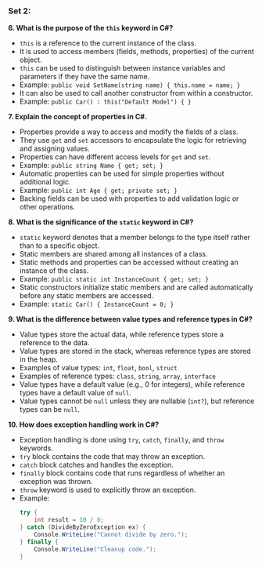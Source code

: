 ### Set 2:

**6. What is the purpose of the `this` keyword in C#?**
- `this` is a reference to the current instance of the class.
- It is used to access members (fields, methods, properties) of the current object.
- `this` can be used to distinguish between instance variables and parameters if they have the same name.
- Example: `public void SetName(string name) { this.name = name; }`
- It can also be used to call another constructor from within a constructor.
- Example: `public Car() : this("Default Model") { }`

**7. Explain the concept of properties in C#.**
- Properties provide a way to access and modify the fields of a class.
- They use `get` and `set` accessors to encapsulate the logic for retrieving and assigning values.
- Properties can have different access levels for `get` and `set`.
- Example: `public string Name { get; set; }`
- Automatic properties can be used for simple properties without additional logic.
- Example: `public int Age { get; private set; }`
- Backing fields can be used with properties to add validation logic or other operations.

**8. What is the significance of the `static` keyword in C#?**
- `static` keyword denotes that a member belongs to the type itself rather than to a specific object.
- Static members are shared among all instances of a class.
- Static methods and properties can be accessed without creating an instance of the class.
- Example: `public static int InstanceCount { get; set; }`
- Static constructors initialize static members and are called automatically before any static members are accessed.
- Example: `static Car() { InstanceCount = 0; }`

**9. What is the difference between value types and reference types in C#?**
- Value types store the actual data, while reference types store a reference to the data.
- Value types are stored in the stack, whereas reference types are stored in the heap.
- Examples of value types: `int`, `float`, `bool`, `struct`
- Examples of reference types: `class`, `string`, `array`, `interface`
- Value types have a default value (e.g., 0 for integers), while reference types have a default value of `null`.
- Value types cannot be `null` unless they are nullable (`int?`), but reference types can be `null`.

**10. How does exception handling work in C#?**
- Exception handling is done using `try`, `catch`, `finally`, and `throw` keywords.
- `try` block contains the code that may throw an exception.
- `catch` block catches and handles the exception.
- `finally` block contains code that runs regardless of whether an exception was thrown.
- `throw` keyword is used to explicitly throw an exception.
- Example: 
  ```csharp
  try {
      int result = 10 / 0;
  } catch (DivideByZeroException ex) {
      Console.WriteLine("Cannot divide by zero.");
  } finally {
      Console.WriteLine("Cleanup code.");
  }
  ```
